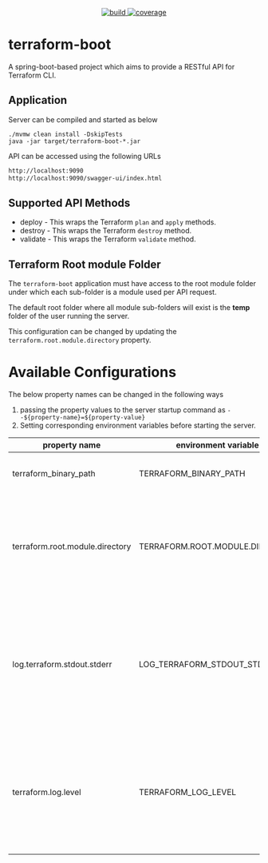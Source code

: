 <p align='center'>
<a href="https://github.com/eclipse-xpanse/terraform-boot/actions/workflows/ci.yml" target="_blank">
    <img src="https://github.com/eclipse-xpanse/terraform-boot/actions/workflows/ci.yml/badge.svg" alt="build">
</a>
<a href="https://opensource.org/licenses/Apache-2.0" target="_blank">
    <img src="https://img.shields.io/badge/License-Apache_2.0-blue.svg" alt="coverage">
  </a>
</p>

# terraform-boot

A spring-boot-based project which aims to provide a RESTful API for Terraform CLI.

## Application

Server can be compiled and started as below

```shell
./mvmw clean install -DskipTests
java -jar target/terraform-boot-*.jar
```

API can be accessed using the following URLs

```html
http://localhost:9090
http://localhost:9090/swagger-ui/index.html
```

## Supported API Methods

* deploy - This wraps the Terraform `plan` and `apply` methods.
* destroy - This wraps the Terraform `destroy` method.
* validate - This wraps the Terraform `validate` method.

## Terraform Root module Folder

The `terraform-boot` application must have access to the root module folder under which each sub-folder is a module
used per API request.

The default root folder where all module sub-folders will exist is the **temp** folder of the user running the server.

This configuration can be changed by updating the `terraform.root.module.directory` property.

# Available Configurations

The below property names can be changed in the following ways

1. passing the property values to the server startup command as ``--${property-name}=${property-value}``
2. Setting corresponding environment variables before starting the server.

| property name                   | environment variable            | default value                                    | description                                                                                                           |
|---------------------------------|---------------------------------|--------------------------------------------------|-----------------------------------------------------------------------------------------------------------------------|
| terraform_binary_path           | TERRAFORM_BINARY_PATH           | Terraform available on syspath                   | The path to the terraform binary                                                                                      |
| terraform.root.module.directory | TERRAFORM.ROOT.MODULE.DIRECTORY | /tmp on Linux<br/>\AppData\Local\Temp on Windows | The path to the parent directory where all terraform module directories will be stored at as subdirs                  |
| log.terraform.stdout.stderr     | LOG_TERRAFORM_STDOUT_STDERR     | true                                             | Controls if the command execution output must be logged. If disabled, the output is only returned in the API response |
| terraform.log.level             | TERRAFORM_LOG_LEVEL             | INFO                                             | Controls the log level of the terraform binary. Allowed values are INFO, DEBUG, TRACE, WARN and ERROR                 |                                                                                                                       |